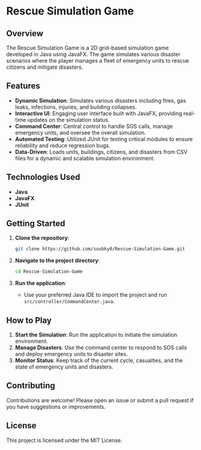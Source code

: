 # Rescue Simulation Game

## Overview

The Rescue Simulation Game is a 2D grid-based simulation game developed in Java using JavaFX. The game simulates various disaster scenarios where the player manages a fleet of emergency units to rescue citizens and mitigate disasters.

## Features

- **Dynamic Simulation**: Simulates various disasters including fires, gas leaks, infections, injuries, and building collapses.
- **Interactive UI**: Engaging user interface built with JavaFX, providing real-time updates on the simulation status.
- **Command Center**: Central control to handle SOS calls, manage emergency units, and oversee the overall simulation.
- **Automated Testing**: Utilized JUnit for testing critical modules to ensure reliability and reduce regression bugs.
- **Data-Driven**: Loads units, buildings, citizens, and disasters from CSV files for a dynamic and scalable simulation environment.

## Technologies Used

- **Java**
- **JavaFX**
- **JUnit**

## Getting Started

1. **Clone the repository**:
    ```bash
    git clone https://github.com/soubky0/Rescue-Simulation-Game.git
    ```

2. **Navigate to the project directory**:
    ```bash
    cd Rescue-Simulation-Game
    ```

3. **Run the application**:
    - Use your preferred Java IDE to import the project and run `src/controller/CommandCenter.java`.

## How to Play

1. **Start the Simulation**: Run the application to initiate the simulation environment.
2. **Manage Disasters**: Use the command center to respond to SOS calls and deploy emergency units to disaster sites.
3. **Monitor Status**: Keep track of the current cycle, casualties, and the state of emergency units and disasters.

## Contributing

Contributions are welcome! Please open an issue or submit a pull request if you have suggestions or improvements.

## License

This project is licensed under the MIT License.
